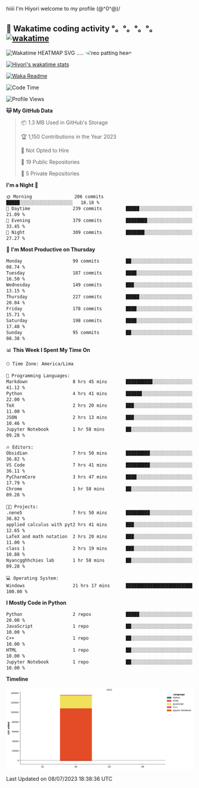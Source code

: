 hiiii I'm Hiyori welcome to my profile \(@^0^@)/

## 🦄 Wakatime coding activity °。°。°。°。[![wakatime](https://wakatime.com/badge/user/49dba2c5-26e1-43a7-9d07-e0f8613d1227.svg)](https://wakatime.com/@49dba2c5-26e1-43a7-9d07-e0f8613d1227) 
<img src="https://wakatime.com/share/@hiyori/ef87015d-57e0-4afb-bb56-1a99a24ea312.svg" width="600" alt="Wakatime HEATMAP SVG"/> ..... <img src="https://i.postimg.cc/RFM2CQFY/reo-patting.webp" alt="reo patting head" width="200" style="border-radius: 50%;">

 [![Hiyori's wakatime stats](https://github-readme-stats.vercel.app/api/wakatime?username=hiyori&theme=buefy&range=last_year&is_including_today=true&layout=compact)](https://github.com/anuraghazra/github-readme-stats)
 

[![Waka Readme](https://github.com/hiyorijl/hiyorijl/actions/workflows/Waka%20Readme.yml/badge.svg)](https://github.com/hiyorijl/hiyorijl/actions/workflows/Waka%20Readme.yml)

<!--START_SECTION:waka-->
![Code Time](http://img.shields.io/badge/Code%20Time-190%20hrs%2037%20mins-blue)

![Profile Views](http://img.shields.io/badge/Profile%20Views-1-blue)

**🐱 My GitHub Data** 

> 📦 1.3 MB Used in GitHub's Storage 
 > 
> 🏆 1,150 Contributions in the Year 2023
 > 
> 🚫 Not Opted to Hire
 > 
> 📜 19 Public Repositories 
 > 
> 🔑 5 Private Repositories 
 > 
**I'm a Night 🦉** 

```text
🌞 Morning                206 commits         █████░░░░░░░░░░░░░░░░░░░░   18.18 % 
🌆 Daytime                239 commits         █████░░░░░░░░░░░░░░░░░░░░   21.09 % 
🌃 Evening                379 commits         ████████░░░░░░░░░░░░░░░░░   33.45 % 
🌙 Night                  309 commits         ███████░░░░░░░░░░░░░░░░░░   27.27 % 
```
📅 **I'm Most Productive on Thursday** 

```text
Monday                   99 commits          ██░░░░░░░░░░░░░░░░░░░░░░░   08.74 % 
Tuesday                  187 commits         ████░░░░░░░░░░░░░░░░░░░░░   16.50 % 
Wednesday                149 commits         ███░░░░░░░░░░░░░░░░░░░░░░   13.15 % 
Thursday                 227 commits         █████░░░░░░░░░░░░░░░░░░░░   20.04 % 
Friday                   178 commits         ████░░░░░░░░░░░░░░░░░░░░░   15.71 % 
Saturday                 198 commits         ████░░░░░░░░░░░░░░░░░░░░░   17.48 % 
Sunday                   95 commits          ██░░░░░░░░░░░░░░░░░░░░░░░   08.38 % 
```


📊 **This Week I Spent My Time On** 

```text
🕑︎ Time Zone: America/Lima

💬 Programming Languages: 
Markdown                 8 hrs 45 mins       ██████████░░░░░░░░░░░░░░░   41.12 % 
Python                   4 hrs 41 mins       ██████░░░░░░░░░░░░░░░░░░░   22.00 % 
TeX                      2 hrs 20 mins       ███░░░░░░░░░░░░░░░░░░░░░░   11.00 % 
JSON                     2 hrs 13 mins       ███░░░░░░░░░░░░░░░░░░░░░░   10.46 % 
Jupyter Notebook         1 hr 58 mins        ██░░░░░░░░░░░░░░░░░░░░░░░   09.28 % 

🔥 Editors: 
Obsidian                 7 hrs 50 mins       █████████░░░░░░░░░░░░░░░░   36.82 % 
VS Code                  7 hrs 41 mins       █████████░░░░░░░░░░░░░░░░   36.11 % 
PyCharmCore              3 hrs 47 mins       ████░░░░░░░░░░░░░░░░░░░░░   17.79 % 
Chrome                   1 hr 58 mins        ██░░░░░░░░░░░░░░░░░░░░░░░   09.28 % 

🐱‍💻 Projects: 
.nene5                   7 hrs 50 mins       █████████░░░░░░░░░░░░░░░░   36.82 % 
applied calculus with pyt2 hrs 41 mins       ███░░░░░░░░░░░░░░░░░░░░░░   12.65 % 
LaTeX and math notation  2 hrs 20 mins       ███░░░░░░░░░░░░░░░░░░░░░░   11.00 % 
class 1                  2 hrs 19 mins       ███░░░░░░░░░░░░░░░░░░░░░░   10.88 % 
Nyancgghhchies lab       1 hr 58 mins        ██░░░░░░░░░░░░░░░░░░░░░░░   09.28 % 

💻 Operating System: 
Windows                  21 hrs 17 mins      █████████████████████████   100.00 % 
```

**I Mostly Code in Python** 

```text
Python                   2 repos             █████░░░░░░░░░░░░░░░░░░░░   20.00 % 
JavaScript               1 repo              ██░░░░░░░░░░░░░░░░░░░░░░░   10.00 % 
C++                      1 repo              ██░░░░░░░░░░░░░░░░░░░░░░░   10.00 % 
HTML                     1 repo              ██░░░░░░░░░░░░░░░░░░░░░░░   10.00 % 
Jupyter Notebook         1 repo              ██░░░░░░░░░░░░░░░░░░░░░░░   10.00 % 
```



**Timeline**

![Lines of Code chart](https://raw.githubusercontent.com/hiyorijl/hiyorijl/main/assets/bar_graph.png)


 Last Updated on 08/07/2023 18:38:36 UTC
<!--END_SECTION:waka-->
